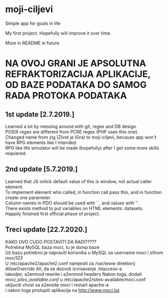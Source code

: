 # moji-ciljevi
Simple app for goals in life

My first project. Hopefully will improve it over time.  

More in README in future   

# NA OVOJ GRANI JE APSOLUTNA REFRAKTORIZACIJA APLIKACIJE, OD BAZE PODATAKA DO SAMOG RADA PROTOKA PODATAKA  


1st update [2.7.2019.]
----------------------------------------------------
Learned a lot by messing around with git, regex and DB design.  
POSIX regex are different from PCRE regex (PHP uses this one).  
Changed name from zig (ZIvot je IGra) to moji-ciljevi, because app won't have RPG elements like I intended.  
RPG like life simulator will be made (hopefully) after I get some more skills requiered.  

2nd update [5.7.2019.]
----------------------------------------------------
Learned that JS onlick default value of this is window, not actual caller element.  
To implement element who called, in function call pass this, and in function create one parameter.  
Column names in PDO should be used with ``, and values with ''.  
There exists method to put variables on HTML elements: datasets.  
Happily finished first official phase of project.  
  
  
## Treci update [22.7.2020.]  
KAKO OVO CUDO POSTAVITI DA RADI?????  
Potrebna MySQL baza moci, tu je dump baze  
Uz bazu potrebno je napraviti korisnika u MySQL sa username *moci* i sifrom *moci123*    
U /etc/apache2/apache2.conf namjesiti za /var/www direktorij AllowOverride All, da se dozvoli izvrsavanje .htaccess-a  
takodjer, a2enmod rewrite i a2enmod headers 
Nakon toga, dodati *moci_sites_available.conf* u /etc/apache2/sites-available/moci.conf  
ukljuciti vhost sa a2ensite moci i restart apache-a  
i nakon toga pristupiti aplikacija na http://www.moci.ba  
